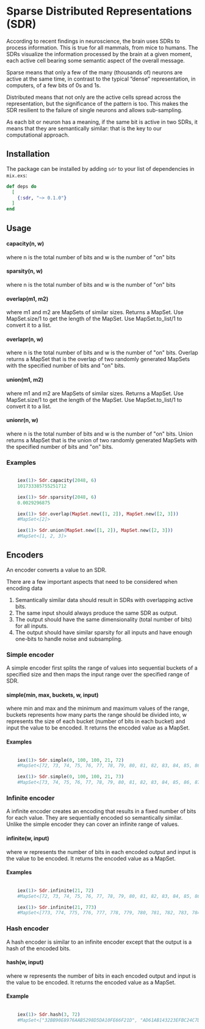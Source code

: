 # Sparse Distributed Representations (SDR)

According to recent findings in neuroscience, the brain uses SDRs to process information. This is true for all mammals, from mice to humans. The SDRs visualize the information processed by the brain at a given moment, each active cell bearing some semantic aspect of the overall message.

Sparse means that only a few of the many (thousands of) neurons are active at the same time, in contrast to the typical “dense” representation, in computers, of a few bits of 0s and 1s.

Distributed means that not only are the active cells spread across the representation, but the significance of the pattern is too. This makes the SDR resilient to the failure of single neurons and allows sub-sampling.

As each bit or neuron has a meaning, if the same bit is active in two SDRs, it means that they are semantically similar: that is the key to our computational approach.

## Installation

The package can be installed by adding `sdr` to your list of dependencies in `mix.exs`:

```elixir
def deps do
  [
    {:sdr, "~> 0.1.0"}
  ]
end
```

## Usage

#### capacity(n, w)

where n is the total number of bits and w is the number of "on" bits

#### sparsity(n, w)

where n is the total number of bits and w is the number of "on" bits

#### overlap(m1, m2)

where m1 and m2 are MapSets of similar sizes. Returns a MapSet. 
Use MapSet.size/1 to get the length of the MapSet. Use MapSet.to_list/1 to convert it to a list.


#### overlapr(n, w)

where n is the total number of bits and w is the number of "on" bits. Overlap returns a MapSet that is the overlap of two randomly generated MapSets with the specified number of bits and "on" bits.

#### union(m1, m2)

where m1 and m2 are MapSets of similar sizes. Returns a MapSet. 
Use MapSet.size/1 to get the length of the MapSet. Use MapSet.to_list/1 to convert it to a list.


#### unionr(n, w)

where n is the total number of bits and w is the number of "on" bits. Union returns a MapSet that is the union of two randomly generated MapSets with the specified number of bits and "on" bits.

### Examples

```elixir

	iex(1)> Sdr.capacity(2048, 6)
	101733385755251712

	iex(1)> Sdr.sparsity(2048, 6)
	0.0029296875

	iex(1)> Sdr.overlap(MapSet.new([1, 2]), MapSet.new([2, 3]))
	#MapSet<[2]>

	iex(1)> Sdr.union(MapSet.new([1, 2]), MapSet.new([2, 3]))
	#MapSet<[1, 2, 3]>
```

## Encoders

An encoder converts a value to an SDR.

There are a few important aspects that need to be considered when encoding data

1. Semantically similar data should result in SDRs with overlapping active bits.
2. The same input should always produce the same SDR as output.
3. The output should have the same dimensionality (total number of bits) for all inputs.
4. The output should have similar sparsity for all inputs and have enough one-bits to handle noise and subsampling.


### Simple encoder

A simple encoder first splits the range of values into sequential buckets of a specified size and then maps the input range over the specified range of SDR.

#### simple(min, max, buckets, w, input)

where min and max and the minimum and maximum values of the range, buckets represents how many parts the range should be divided into, w represents the size of each bucket (number of bits in each bucket) and input the value to be encoded. It returns the encoded value as a MapSet.

#### Examples

```elixir

    iex(1)> Sdr.simple(0, 100, 100, 21, 72)
    #MapSet<[72, 73, 74, 75, 76, 77, 78, 79, 80, 81, 82, 83, 84, 85, 86, 87, 88, 89, 90, 91, 92]>

    iex(1)> Sdr.simple(0, 100, 100, 21, 73)
    #MapSet<[73, 74, 75, 76, 77, 78, 79, 80, 81, 82, 83, 84, 85, 86, 87, 88, 89, 90, 91, 92, 93]>
```


### Infinite encoder

A infinite encoder creates an encoding that results in a fixed number of bits for each value. They are sequentially encoded so semantically similar. Unlike the simple encoder they can cover an infinite range of values.

#### infinite(w, input)

where w represents the number of bits in each encoded output and input is the value to be encoded. It returns the encoded value as a MapSet.

#### Examples

```elixir

    iex(1)> Sdr.infinite(21, 72)
    #MapSet<[72, 73, 74, 75, 76, 77, 78, 79, 80, 81, 82, 83, 84, 85, 86, 87, 88, 89, 90, 91, 92]>

    iex(1)> Sdr.infinite(21, 773)
    #MapSet<[773, 774, 775, 776, 777, 778, 779, 780, 781, 782, 783, 784, 785, 786, 787, 788, 789, 790, 791, 792, 793]>
```

### Hash encoder

A hash encoder is similar to an infinite encoder except that the output is a hash of the encoded bits.

#### hash(w, input)

where w represents the number of bits in each encoded output and input is the value to be encoded. It returns the encoded value as a MapSet.

#### Example

```elixir

    iex(1)> Sdr.hash(3, 72)
    #MapSet<["32BB90E8976AAB5298D5DA10FE66F21D", "AD61AB143223EFBC24C7D2583BE69251", "D2DDEA18F00665CE8623E36BD4E3C7C5"]>
```